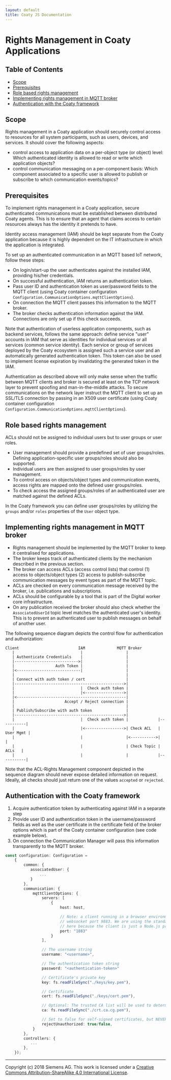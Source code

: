 ```yaml
---
layout: default
title: Coaty JS Documentation
---
```


# Rights Management in Coaty Applications

## Table of Contents

* [Scope](#scope)
* [Prerequisites](#prerequisites)
* [Role based rights management](#role-based-rights-management)
* [Implementing rights management in MQTT broker](#implementing-rights-management-in-mqtt-broker)
* [Authentication with the Coaty framework](#authentication-with-the-coaty-framework)

## Scope

Rights management in a Coaty application should securely control access to
resources for all system participants, such as users, devices, and services.
It should cover the following aspects:

* control access to application data on a per-object type (or object) level:
  Which authenticated identity is allowed to read or write which application
  objects?
* control communication messaging on a per-component basis:
  Which component associated to a specific user is allowed to publish or subscribe
  to which communication events/topics?

## Prerequisites

To implement rights management in a Coaty application, secure authenticated communications
must be established between distributed Coaty agents. This is to ensure that
an agent that claims access to certain resources always has the identity it pretends
to have.

Identity access management (IAM) should be kept separate from
the Coaty application because it is highly dependent on the
IT infrastructure in which the application is integrated.

To set up an authenticated communication in an MQTT based IoT network, follow these steps:

* On login/start-up the user authenticates against the installed IAM, providing his/her credentials.
* On successful authentication, IAM returns an authentication token.
* Pass user ID and authentication token as user/password fields to the MQTT client (using
  Coaty container configuration `Configuration.CommunicationOptions.mqttClientOptions`).
* On connection the MQTT client passes this information to the MQTT broker.
* The broker checks authentication information against the IAM. Connections are only set up
  if this check succeeds.

Note that authentication of userless application components, such as backend services,
follows the same approach: define service "user" accounts in IAM that serve as
identities for individual services or all services (common service identity).
Each service or group of services deployed by the Coaty ecosystem
is assigned such a service user and an automatically generated authentication token.
This token can also be used to implement license expiration by invalidating the
generated token in the IAM.

Authentication as described above will only make sense when the traffic between MQTT clients and
broker is secured at least on the TCP network layer to prevent spoofing and man-in-the-middle attacks.
To secure communications on the network layer instruct the MQTT client to set up an SSL/TLS
connection by passing in an X509 user certificate (using Coaty container configuration
`Configuration.CommunicationOptions.mqttClientOptions`).

## Role based rights management

ACLs should not be assigned to individual users but to user groups or user roles.

* User management should provide a predefined set of user groups/roles. Defining
  application-specific user groups/roles should also be supported.
* Individual users are then assigned to user groups/roles by user management.
* To control access on objects/object types and communication events, access rights are
  mapped onto the defined user groups/roles.
* To check access the assigned groups/roles of an authenticated user are matched
  against the defined ACLs.

In the Coaty framework you can define user groups/roles by utilizing the `groups`
and/or `roles` properties of the `User` object type.

## Implementing rights management in MQTT broker

* Rights management should be implemented by the MQTT broker to keep it centralised for applications.
* The broker keeps track of authenticated clients by the mechanism described in the previous section.
* The broker can access ACLs (access control lists) that control (1) access to objects/object types
  (2) access to publish-subscribe communication messages by event types as part of the MQTT topic.
* ACLs are checked on every communication message received by the broker, i.e. publications and subscriptions.
* ACLs should be configurable by a tool that is part of the Digital worker core infrastructure.
* On any publication received the broker should also check whether the `AssociatedUserId` topic level
  matches the authenticated user's identity. This is to prevent an authenticated user to publish messages
  on behalf of another user.

The following sequence diagram depicts the control flow for authentication and authorization:

```
Client                          IAM              MQTT Broker
   |                             |                   |
   | Authenticate Credentials    |                   |
   |---------------------------->|                   |
   |                  Auth Token |                   |
   |<----------------------------|                   |
   |                                                 |
   | Connect with auth token / cert                  |
   |------------------------------------------------>|
   |                             |  Check auth token |
   |                             |<----------------->|
   |<------------------------------------------------|
   |                      Accept / Reject connection |
   |                                                 |
   | Publish/Subscribe with auth token               |
   |------------------------------------------------>|
   |                             |  Check auth token |             |-----------|
   |                             |<----------------->| Check ACL   | User Mgmt |
   |                             |                   |<----------->|           |
   |                             |                   | Check Topic |    ACLs   |
   |                             |                   |             |-----------|
```

Note that the ACL-Rights Management component depicted in the sequence diagram should
never expose detailed information on request. Ideally, all checks should just return
one of the values `accepted` or `rejected`.

## Authentication with the Coaty framework

1. Acquire authentication token by authenticating against IAM in a separate step
2. Provide user ID and authentication token in the username/password fields as well as
   the user certificate in the certificate field of the broker options which is part of the
   Coaty container configuration (see code example below).
3. On connection the Communication Manager will pass this information transparently
   to the MQTT broker.

```ts
const configuration: Configuration =
    {
        common: {
           associatedUser: {
               ...
           }
        },
        communication: {
            mqttClientOptions: {
                servers: [
                    {
                        host: host,

                        // Note: a client running in a browser environment must use
                        // websocket port 9883. We are using the standard TCP socket port 1883
                        // here because the client is just a Node.js program.
                        port: "1883"
                    }
                ],

                // The username string
                username: "<username>",

                // The authentication token string
                password: "<authentication-token>"

                // Certificate's private key
                key: fs.readFileSync("./keys/key.pem"),

                // Certificate
                cert: fs.readFileSync("./keys/cert.pem"),

                // Optional: The trusted CA list will be used to determine if broker is authorized
                ca: fs.readFileSync("./crt.ca.cg.pem"),

                // Set to false for self-signed certificates, but NEVER use for production
                rejectUnauthorized: true/false,
            }
        },
        controllers: {
           ...
        },
    });
```

---
Copyright (c) 2018 Siemens AG. This work is licensed under a
[Creative Commons Attribution-ShareAlike 4.0 International License](http://creativecommons.org/licenses/by-sa/4.0/).
